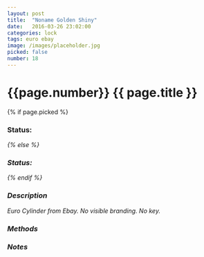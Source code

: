```yaml
---
layout: post
title:  "Noname Golden Shiny"
date:   2016-03-26 23:02:00
categories: lock
tags: euro ebay
image: /images/placeholder.jpg
picked: false
number: 18
---
```


# {{page.number}} {{ page.title }}

{% if page.picked %}
### Status: <i class="fa fa-unlock"/>
{% else %}
### Status: <i class="fa fa-lock"/>
{% endif %}

### Description

Euro Cylinder from Ebay. No visible branding. No key.

### Methods

### Notes
